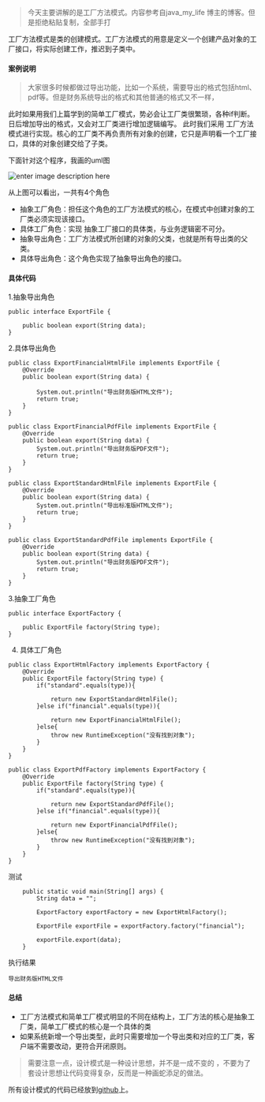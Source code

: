 ﻿

> 今天主要讲解的是工厂方法模式。内容参考自java_my_life 博主的博客。但是拒绝粘贴复制，全部手打

工厂方法模式是类的创建模式。工厂方法模式的用意是定义一个创建产品对象的工厂接口，将实际创建工作，推迟到子类中。

#### 案例说明
> 大家很多时候都做过导出功能，比如一个系统，需要导出的格式包括html、pdf等。但是财务系统导出的格式和其他普通的格式又不一样，

此时如果用我们上篇学到的简单工厂模式，势必会让工厂类很繁琐，各种if判断。日后增加导出的格式，又会对工厂类进行增加逻辑编写。 此时我们采用 工厂方法模式进行实现。核心的工厂类不再负责所有对象的创建，它只是声明看一个工厂接口，具体的对象创建交给了子类。

下面针对这个程序，我画的uml图

![enter image description here](http://p7zk4x9pv.bkt.clouddn.com/TIM%E6%88%AA%E5%9B%BE20180627225739.png)

从上图可以看出，一共有4个角色

- 抽象工厂角色：担任这个角色的工厂方法模式的核心，在模式中创建对象的工厂类必须实现该接口。
- 具体工厂角色：实现 抽象工厂接口的具体类，与业务逻辑密不可分。
- 抽象导出角色：工厂方法模式所创建的对象的父类，也就是所有导出类的父类。
- 具体导出角色：这个角色实现了抽象导出角色的接口。
#### 具体代码

1.抽象导出角色

```
public interface ExportFile {

    public boolean export(String data);
}
```

2.具体导出角色

```
public class ExportFinancialHtmlFile implements ExportFile {
    @Override
    public boolean export(String data) {

        System.out.println("导出财务版HTML文件");
        return true;
    }
}

public class ExportFinancialPdfFile implements ExportFile {
    @Override
    public boolean export(String data) {
        System.out.println("导出财务版PDF文件");
        return true;
    }
}

public class ExportStandardHtmlFile implements ExportFile {
    @Override
    public boolean export(String data) {
        System.out.println("导出标准版HTML文件");
        return true;
    }
}

public class ExportStandardPdfFile implements ExportFile {
    @Override
    public boolean export(String data) {
        System.out.println("导出财务版PDF文件");
        return true;
    }
}

```

3.抽象工厂角色

```
public interface ExportFactory {

    public ExportFile factory(String type);
}
```

4. 具体工厂角色

```
public class ExportHtmlFactory implements ExportFactory {
    @Override
    public ExportFile factory(String type) {
        if("standard".equals(type)){

            return new ExportStandardHtmlFile();
        }else if("financial".equals(type)){

            return new ExportFinancialHtmlFile();
        }else{
            throw new RuntimeException("没有找到对象");
        }
    }
}

public class ExportPdfFactory implements ExportFactory {
    @Override
    public ExportFile factory(String type) {
        if("standard".equals(type)){

            return new ExportStandardPdfFile();
        }else if("financial".equals(type)){

            return new ExportFinancialPdfFile();
        }else{
            throw new RuntimeException("没有找到对象");
        }
    }
}

```

测试

```
    public static void main(String[] args) {
        String data = "";

        ExportFactory exportFactory = new ExportHtmlFactory();

        ExportFile exportFile = exportFactory.factory("financial");

        exportFile.export(data);
    }
```

执行结果

```
导出财务版HTML文件
```

#### 总结

- 工厂方法模式和简单工厂模式明显的不同在结构上，工厂方法的核心是抽象工厂类，简单工厂模式的核心是一个具体的类
- 如果系统新增一个导出类型，此时只需要增加一个导出类和对应的工厂类，客户端不需要改动，更符合开闭原则。

> 需要注意一点，设计模式是一种设计思想，并不是一成不变的 ，不要为了套设计思想让代码变得复杂，反而是一种画蛇添足的做法。

所有设计模式的代码已经放到[github](https://github.com/runzhenghengbin/DesignPattern.git)上。